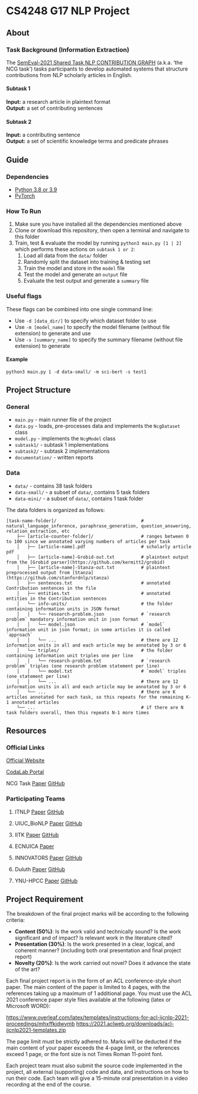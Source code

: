 # CS4248 G17 NLP Project

## About

### Task Background (Information Extraction)

The [SemEval-2021 Shared Task NLP CONTRIBUTION GRAPH](https://competitions.codalab.org/competitions/25680) (a.k.a. ‘the NCG task’) tasks participants to develop
automated systems that structure contributions from NLP scholarly articles in English.

#### Subtask 1

**Input:** a research article in plaintext format \
**Output:** a set of contributing sentences

#### Subtask 2

**Input:** a contributing sentence \
**Output:** a set of scientific knowledge terms and predicate phrases

## Guide

### Dependencies

- [Python 3.8 or 3.9](https://www.python.org/downloads/)
- [PyTorch](https://pytorch.org/get-started/locally/)

### How To Run

1. Make sure you have installed all the dependencies mentioned above
2. Clone or download this repository, then open a terminal and navigate to this folder
3. Train, test & evaluate the model by running `python3 main.py [1 | 2]` which performs these actions on `subtask 1 or 2`:
   1. Load all data from the `data/` folder
   2. Randomly split the dataset into training & testing set
   3. Train the model and store in the `model` file
   4. Test the model and generate an `output` file
   5. Evaluate the test output and generate a `summary` file

### Useful flags

These flags can be combined into one single command line:

- Use `-d [data_dir/]` to specify which dataset folder to use
- Use `-m [model_name]` to specify the model filename (without file extension) to generate and use
- Use `-s [summary_name]` to specify the summary filename (without file extension) to generate

#### Example

`python3 main.py 1 -d data-small/ -m sci-bert -s test1`

## Project Structure

### General

- `main.py` - main runner file of the project
- `data.py` - loads, pre-processes data and implements the `NcgDataset` class
- `model.py` - implements the `NcgModel` class
- `subtask1/` - subtask 1 implementations
- `subtask2/` - subtask 2 implementations
- `documentation/` - written reports

### Data

- `data/` - contains 38 task folders
- `data-small/` - a subset of `data/`, contains 5 task folders
- `data-mini/` - a subset of `data/`, contains 1 task folder

The data folders is organized as follows:

    [task-name-folder]/                                # natural_language_inference, paraphrase_generation, question_answering, relation_extraction, etc
        ├── [article-counter-folder]/                  # ranges between 0 to 100 since we annotated varying numbers of articles per task
        │   ├── [article-name].pdf                     # scholarly article pdf
        │   ├── [article-name]-Grobid-out.txt          # plaintext output from the [Grobid parser](https://github.com/kermitt2/grobid)
        │   ├── [article-name]-Stanza-out.txt          # plaintext preprocessed output from [Stanza](https://github.com/stanfordnlp/stanza)
        │   ├── sentences.txt                          # annotated Contribution sentences in the file
        │   ├── entities.txt                           # annotated entities in the Contribution sentences
        │   └── info-units/                            # the folder containing information units in JSON format
        │   │   └── research-problem.json              # `research problem` mandatory information unit in json format
        │   │   └── model.json                         # `model` information unit in json format; in some articles it is called `approach`
        │   │   └── ...                                # there are 12 information units in all and each article may be annotated by 3 or 6
        │   └── triples/                               # the folder containing information unit triples one per line
        │   │   └── research-problem.txt               # `research problem` triples (one research problem statement per line)
        │   │   └── model.txt                          # `model` triples (one statement per line)
        │   │   └── ...                                # there are 12 information units in all and each article may be annotated by 3 or 6
        │   └── ...                                    # there are K articles annotated for each task, so this repeats for the remaining K-1 annotated articles
        └── ...                                        # if there are N task folders overall, then this repeats N-1 more times

## Resources

### Official Links

[Official Website](https://ncg-task.github.io/)

[CodaLab Portal](https://competitions.codalab.org/competitions/25680)

NCG Task [Paper](https://arxiv.org/pdf/2106.07385.pdf) [GitHub](https://github.com/ncg-task?tab=repositories)

### Participating Teams

1. ITNLP [Paper](https://aclanthology.org/2021.semeval-1.59.pdf) [GitHub](https://github.com/itnlp606/nlpcb-graph)

2. UIUC_BioNLP [Paper](https://arxiv.org/pdf/2105.05435.pdf) [GitHub](https://github.com/Liu-Hy/nlp-contrib-graph)

3. IITK [Paper](https://arxiv.org/pdf/2104.01619.pdf) [GitHub](https://github.com/sshailabh/SemEval-2021-Task-11)

4. ECNUICA [Paper](https://aclanthology.org/2021.semeval-1.185.pdf)

5. INNOVATORS [Paper](https://aclanthology.org/2021.semeval-1.61.pdf) [GitHub](https://github.com/HardikArora17/)

6. Duluth [Paper](https://aclanthology.org/2021.semeval-1.60.pdf) [GitHub](https://github.com/anmartin94/DuluthSemEval2021Task11)

7. YNU-HPCC [Paper](https://aclanthology.org/2021.semeval-1.58.pdf) [GitHub](https://github.com/maxinge8698/SemEval2021-Task11)

## Project Requirement

The breakdown of the final project marks will be according to the following criteria:

- **Content (50%)**: Is the work valid and technically sound? Is the work significant and of impact? Is relevant work in the literature cited?
- **Presentation (30%)**: Is the work presented in a clear, logical, and coherent manner? (including both oral presentation and final project report)
- **Novelty (20%)**: Is the work carried out novel? Does it advance the state of the art?

Each final project report is in the form of an ACL conference-style short paper. The main content of the paper is limited to 4 pages, with the references taking up a maximum of 1 additional page. You must use the ACL 2021 conference paper style files available at the following (latex or Microsoft WORD):

<https://www.overleaf.com/latex/templates/instructions-for-acl-ijcnlp-2021-proceedings/mhxffkjdwymb>
<https://2021.aclweb.org/downloads/acl-ijcnlp2021-templates.zip>

The page limit must be strictly adhered to. Marks will be deducted if the main content of your paper exceeds the 4-page limit, or the references exceed 1 page, or the font size is not Times Roman 11-point font.

Each project team must also submit the source code implemented in the project, all external (supporting) code and data, and instructions on how to run their code. Each team will give a 15-minute oral presentation in a video recording at the end of the course.
